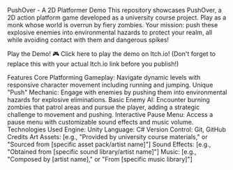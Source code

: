 PushOver - A 2D Platformer Demo
This repository showcases PushOver, a 2D action platform game developed as a university course project. Play as a monk whose world is overrun by fiery zombies. Your mission: push these explosive enemies into environmental hazards to protect your realm, all while avoiding contact with them and dangerous spikes!

Play the Demo!
🎮 Click here to play the demo on Itch.io!
(Don't forget to replace this with your actual Itch.io link before you publish!)

Features
Core Platforming Gameplay: Navigate dynamic levels with responsive character movement including running and jumping.
Unique "Push" Mechanic: Engage with enemies by pushing them into environmental hazards for explosive eliminations.
Basic Enemy AI: Encounter burning zombies that patrol areas and pursue the player, adding a strategic challenge to movement and pushing.
Interactive Pause Menu: Access a pause menu with customizable sound effects and music volume.
Technologies Used
Engine: Unity
Language: C#
Version Control: Git, GitHub
Credits
Art Assets: [e.g., "Provided by university course materials," or "Sourced from [specific asset pack/artist name]"]
Sound Effects: [e.g., "Obtained from [specific sound library/artist name]"]
Music: [e.g., "Composed by [artist name]," or "From [specific music library]"]
